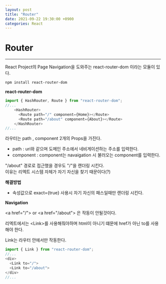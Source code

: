 ```yaml
---
layout: post
title: "Router"
date: 2021-09-22 19:30:00 +0900
categories: React
---
```

# Router
---

React Project의 Page Navigation을 도와주는 react-router-dom 이라는 모듈이 있다.

    npm install react-router-dom

**react-router-dom**  

```javascript
import { HashRouter, Route } from "react-router-dom";
//...
    <HashRouter>
      <Route path="/" component={Home}></Route>
      <Route path="/about" component={About}></Route>
    </HashRouter>
//...
```

라우터는 path , component 2개의 Props을 가진다.  

- path : uri와 같으며 도메인 주소에서 네비게이션하는 주소를 입력한다.
- component : component는 navaigation 시 불러오는 component를 입력한다.  


"/about" 경로로 접근했을 경우도 "/"을 랜더링 시킨다.  
이유는 리엑트 시스템 자체가 자기 자신을 찾기 때문이다(?)

**해결방법**  

 - 속성값으로 exact={true} 사용시 자기 자신의 패스일때만 랜더링 시킨다.


**Navigation**

\<a href="/"> or \<a href="/about"> 은 작동이 안될것이다.  

리엑트에서는 \<Link>를 사용해줘야하며 html이 아니기 떄문에 href가 아닌 to를 사용해야 한다.  

Link는 라우터 안에서만 작동한다. 

```javascript
import { Link } from "react-router-dom";
//...
<div>
  <Link to="/">
  <Link to="/about">
</div>
//...
```
